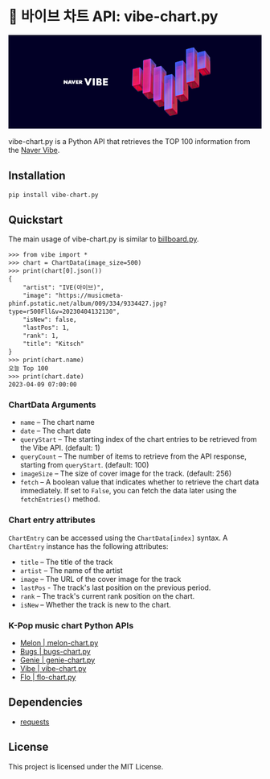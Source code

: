 # 💓 바이브 차트 API: vibe-chart.py
![vibe](./image.png)

vibe-chart.py is a Python API that retrieves the TOP 100 information from the [Naver Vibe](https://vibe.naver.com/).

## Installation
```commandline
pip install vibe-chart.py
```

## Quickstart
The main usage of vibe-chart.py is similar to [billboard.py](https://github.com/guoguo12/billboard-charts).
```commandline
>>> from vibe import *
>>> chart = ChartData(image_size=500)
>>> print(chart[0].json())
{
    "artist": "IVE(아이브)",
    "image": "https://musicmeta-phinf.pstatic.net/album/009/334/9334427.jpg?type=r500Fll&v=20230404132130",
    "isNew": false,
    "lastPos": 1,
    "rank": 1,
    "title": "Kitsch"
}
>>> print(chart.name)
오늘 Top 100
>>> print(chart.date)
2023-04-09 07:00:00
```

### ChartData Arguments
- `name` – The chart name
- `date` – The chart date
- `queryStart` – The starting index of the chart entries to be retrieved from the Vibe API. (default: 1)
- `queryCount` – The number of items to retrieve from the API response, starting from `queryStart`. (default: 100)
- `imageSize` – The size of cover image for the track. (default: 256)
- `fetch` – A boolean value that indicates whether to retrieve the chart data immediately. If set to `False`, you can fetch the data later using the `fetchEntries()` method.

### Chart entry attributes
`ChartEntry` can be accessed using the `ChartData[index]` syntax. A `ChartEntry` instance has the following attributes:
- `title` – The title of the track
- `artist` – The name of the artist
- `image` – The URL of the cover image for the track
- `lastPos` - The track's last position on the previous period.
- `rank` – The track's current rank position on the chart.
- `isNew` – Whether the track is new to the chart.

### K-Pop music chart Python APIs
- [Melon | melon-chart.py](https://github.com/gold24park/melon-chart.py)
- [Bugs | bugs-chart.py](https://github.com/gold24park/bugs-chart.py)
- [Genie | genie-chart.py](https://github.com/gold24park/genie-chart.py)
- [Vibe | vibe-chart.py](https://github.com/gold24park/vibe-chart.py)
- [Flo | flo-chart.py](https://github.com/gold24park/flo-chart.py)

## Dependencies
- [requests](https://requests.readthedocs.io/en/latest/)

## License
This project is licensed under the MIT License.
